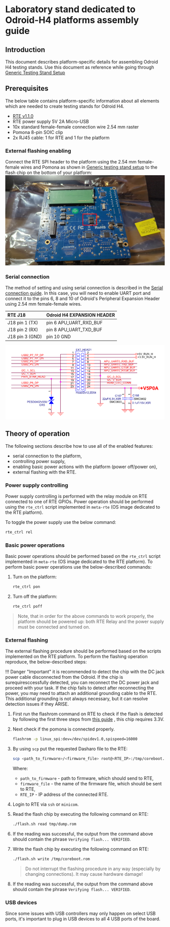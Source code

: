 # Laboratory stand dedicated to Odroid-H4 platforms assembly guide

## Introduction

This document describes platform-specific details for assembling Odroid
H4 testing stands. Use this document as reference while going through
[Generic Testing Stand Setup](../../unified-test-documentation/generic-testing-stand-setup.md)

## Prerequisites

The below table contains platform-specific information about all elements which
are needed to create testing stands for Odroid H4.

* [RTE v1.1.0](https://shop.3mdeb.com/shop/open-source-hardware/open-source-hardware-3mdeb/rte/)
* RTE power supply 5V 2A Micro-USB
* 10x standard female-female connection wire 2.54 mm raster
* Pomona 8-pin SOIC clip
* 2x RJ45 cable: 1 for RTE and 1 for the platform

### External flashing enabling

Connect the RTE SPI header to the platform using the 2.54 mm female-female
wires and Pomona as shown in [Generic testing stand setup](../../unified-test-documentation/generic-testing-stand-setup.md)
to the flash chip on the bottom of your platform:
![](../../images/odroid_flashes.jpg)

### Serial connection

The method of setting and using serial connection is described in the
[Serial connection guide](../rte/v1.1.0/serial-port-connection-guide.md).
In this case, you will need to enable UART port and connect it to the pins 6,
8 and 10 of Odroid's Peripheral Expansion Header using 2.54 mm female-female
wires.

| RTE J18             | Odroid H4 EXPANSION HEADER             |
|:--------------------|:---------------------------------------|
| J18 pin 1 (TX)      | <TBD marking> pin 6  APU_UART_RXD_BUF  |
| J18 pin 2 (RX)      | <TBD marking> pin 8  APU_UART_TXD_BUF  |
| J18 pin 3 (GND)     | <TBD marking> pin 10 GND               |

![](../../images/odroid_exthead.png)

## Theory of operation

The following sections describe how to use all of the enabled features:

* serial connection to the platform,
* controlling power supply,
* enabling basic power actions with the platform (power off/power on),
* external flashing with the RTE.

### Power supply controlling

Power supply controlling is performed with the relay module on RTE
connected to one of RTE GPIOs. Power operation should be performed using
the `rte_ctrl` script implemented in `meta-rte` (OS image dedicated to the
RTE platform).

To toggle the power supply use the below command:

```bash
rte_ctrl rel
```

### Basic power operations

Basic power operations should be performed based on the `rte_ctrl` script
implemented in `meta-rte` (OS image dedicated to the RTE platform). To perform
basic power operations use the below-described commands:

1. Turn on the platform:

    ```bash
    rte_ctrl pon
    ```

1. Turn off the platform:

    ```bash
    rte_ctrl poff
    ```

> Note, that in order for the above commands to work properly, the platform
should be powered up: both RTE Relay and the power supply must be connected and
turned on.

### External flashing

The external flashing procedure should be performed based on the scripts
implemented on the RTE platform. To perform the flashing operation reproduce,
the below-described steps:

!!! Danger "Important"
    it is recommended to detect the chip with the DC jack power cable
    disconnected from the Odroid. If the chip is surequiresccessfully detected,
    you can reconnect the DC power jack and proceed with your task. If the
    chip fails to detect after reconnecting the power, you may need to attach
    an additional grounding cable to the RTE. This additional grounding is not
    always necessary, but it can resolve detection issues if they ARISE.

1. First run the flashrom command on RTE to check if the flash is detected by
    following the first three steps from [this guide](https://docs.dasharo.com/transparent-validation/rte/v1.1.0/specification/#how-to-set-gpio-states-to-flash-spi)
    , this chip requires 3.3V.

1. Next check if the pomona is connected properly.

    ```bash
    flashrom -p linux_spi:dev=/dev/spidev1.0,spispeed=16000
    ```

1. By using `scp` put the requested Dasharo file to the RTE:

    ```bash
    scp <path_to_firmware>/<firmware_file> root@<RTE_IP>:/tmp/coreboot.rom
    ```

    Where:

    - `path_to_firmware` - path to firmware, which should send to RTE,
    - `firmware_file` - the name of the firmware file, which should be sent
        to RTE,
    - `RTE_IP` - IP address of the connected RTE.

1. Login to RTE via `ssh` or `minicom`.
1. Read the flash chip by executing the following command on RTE:

    ```bash
    ./flash.sh read tmp/dump.rom
    ```

1. If the reading was successful, the output from the command above should
    contain the phrase `Verifying flash... VERIFIED`.
1. Write the flash chip by executing the following command on RTE:

    ```bash
    ./flash.sh write /tmp/coreboot.rom
    ```

    > Do not interrupt the flashing procedure in any way (especially by
    changing connections). It may cause hardware damage!

1. If the reading was successful, the output from the command above should
    contain the phrase `Verifying flash... VERIFIED`.

### USB devices

Since some issues with USB controllers may only happen on select USB ports,
it's important to plug in USB devices to all 4 USB ports of the board.
